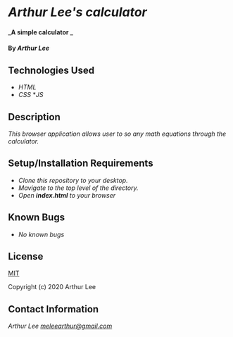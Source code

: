 # _Arthur Lee's calculator_

#### _A simple calculator _

#### By _**Arthur Lee**_


## Technologies Used

* _HTML_
* _CSS_
*_JS_

## Description

_This browser application allows user to so any math equations through the calculator._

## Setup/Installation Requirements

* _Clone this repository to your desktop._
* _Mavigate to the top level of the directory._
* _Open **index.html** to your browser_


## Known Bugs

* _No known bugs_

## License

[MIT](https://en.wikipedia.org/wiki/MIT_License)
 
 Copyright (c) 2020 Arthur Lee

## Contact Information

_Arthur Lee [meleearthur@gmail.com](meleearthur@gmail.com)_
